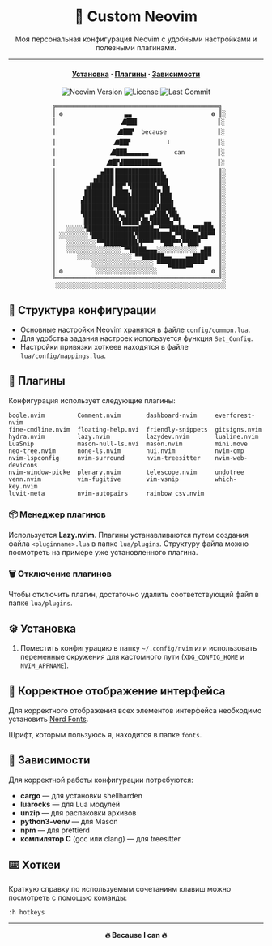 
<div align="center">
  <h1>🚀 Custom Neovim</h1>
  <p>Моя персональная конфигурация Neovim с удобными настройками и полезными плагинами.</p>
</div>

<hr>

<h4 align="center">
  <a href="#установка">Установка</a>
  ·
  <a href="#плагины">Плагины</a>
  ·
  <a href="#зависимости">Зависимости</a>
</h4>

<div align="center"><p>
    <img alt="Neovim Version" src="https://img.shields.io/badge/Neovim-0.10.1-blueviolet?style=for-the-badge&logo=neovim" />
    <img alt="License" src="https://img.shields.io/github/license/daydve/nvim?style=for-the-badge&logo=open-source-initiative&color=green" />
    <img alt="Last Commit" src="https://img.shields.io/github/last-commit/daydve/nvim?style=for-the-badge&logo=git&color=yellow" />
</p></div>

```
			╔═════════════════════════════════════════════╗ 
			║ ◍                 ▃▃                      ◍ ║░
			║                  🭅██▊                      ║░
			║                 🭅██▛  because              ║░
			║                🭅██▛          I             ║░
			║               🭅███▃▃▃▃▃▃       can         ║░
			║              🭅█▛▟█████████▙▖               ║░
			║            ▗▟██▐████████████▙               ║░
			║          ▗▟████▐█████████████▙              ║░
			║        ▗▟█████▛▐█▛▘▜██████▙▀▜█▖             ║░
			║        ███████▌▐███▖███████▛▟█▙             ║░
			║       ▟███████▌████████████▌███▖            ║░
			║       ████████▙▀██████████▛▟███▙            ║░
			║       ▜████████▙▚▃▜████▛▀▃▟██▙▜█▙           ║░
			║       ▕█████████▙▜████▚█▙▜████▙▞▀▍      ▃▃  ║░
			║   ░░░░░▜█████████▆▆▆▆▆████▄▞▀▀▜███▙▃▂▀▜███▙ ║░
			║ ░░░░░░░░▝███████████▙▜█████████▄▀▜████▙██▀▀ ║░
			║   ░░░░░░░░▝▀▜████████▙▜▀▀▀▔▔▀██▛▀▚▀▜██▛     ║░
			║   ░░░░░░░░░░░░░░░▔▀▜████▄▄▄░░░░░░░░░░░ ▄██  ║░
			║      ░░░░░░░░░░░░░░░ ▀▀██████▄▄▂▂▂▂▄▄████▀  ║░
			║          ░░░░░░░░░░░░░░░░░ ▀▀▀███████▀▀▀    ║░
			║ ◍         ░░░░░░░░░░░░░░░░░    ▔▔▔▔       ◍ ║░
			╚═════════════════════════════════════════════╝░
			 ░░░░░░░░░░░░░░░░░░░░░░░░░░░░░░░░░░░░░░░░░░░░░░░
```

## 📁 Структура конфигурации

- Основные настройки Neovim хранятся в файле `config/common.lua`.
- Для удобства задания настроек используется функция `Set_Config`.
- Настройки привязки хоткеев находятся в файле `lua/config/mappings.lua`.

## 🔌 Плагины

Конфигурация использует следующие плагины:

	boole.nvim         Comment.nvim       dashboard-nvim     everforest-nvim
	fine-cmdline.nvim  floating-help.nvi  friendly-snippets  gitsigns.nvim
	hydra.nvim         lazy.nvim          lazydev.nvim       lualine.nvim
	LuaSnip            mason-null-ls.nvi  mason.nvim         mini.move
	neo-tree.nvim      none-ls.nvim       nui.nvim           nvim-cmp
	nvim-lspconfig     nvim-surround      nvim-treesitter    nvim-web-devicons
	nvim-window-picke  plenary.nvim       telescope.nvim     undotree
	venn.nvim          vim-fugitive       vim-vsnip          which-key.nvim
	luvit-meta         nvim-autopairs     rainbow_csv.nvim   
	

### 📦 Менеджер плагинов

Используется **Lazy.nvim**. Плагины устанавливаются путем создания файла `<pluginname>.lua` в папке `lua/plugins`. 
Структуру файла можно посмотреть на примере уже установленного плагина.

### 🗑️ Отключение плагинов

Чтобы отключить плагин, достаточно удалить соответствующий файл в папке `lua/plugins`.

## ⚙️ Установка

1. Поместить конфигурацию в папку `~/.config/nvim` или использовать переменные окружения для кастомного пути (`XDG_CONFIG_HOME` и `NVIM_APPNAME`).

## 🎨 Корректное отображение интерфейса


Для корректного отображения всех элементов интерфейса необходимо установить [Nerd Fonts](https://www.nerdfonts.com).

Шрифт, которым пользуюсь я, находится в папке `fonts`.

## 📌 Зависимости

Для корректной работы конфигурации потребуются:

- **cargo** — для установки shellharden
- **luarocks** — для Lua модулей
- **unzip** — для распаковки архивов
- **python3-venv** — для Mason
- **npm** — для prettierd
- **компилятор C** (gcc или clang) — для treesitter

## ⌨️ Хоткеи

Краткую справку по используемым сочетаниям клавиш можно посмотреть с помощью команды:

```
:h hotkeys
```

---

<div align="center">
    <b>🔥 Because I can 🔥</b>
</div>
